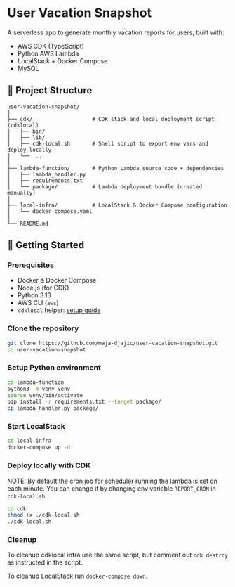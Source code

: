 # User Vacation Snapshot

A serverless app to generate monthly vacation reports for users, built with:

- AWS CDK (TypeScript)
- Python AWS Lambda
- LocalStack + Docker Compose
- MySQL

## 📁 Project Structure

```text
user-vacation-snapshot/
│
├── cdk/                   # CDK stack and local deployment script (cdklocal)
│   ├── bin/
│   ├── lib/
│   ├── cdk-local.sh       # Shell script to export env vars and deploy locally
│   └── ...
│
├── lambda-function/       # Python Lambda source code + dependencies
│   ├── lambda_handler.py
│   ├── requirements.txt
│   └── package/           # Lambda deployment bundle (created manually)
│
├── local-infra/           # LocalStack & Docker Compose configuration
│   └── docker-compose.yaml
│
└── README.md
```

## 🚀 Getting Started

### Prerequisites

- Docker & Docker Compose
- Node.js (for CDK)
- Python 3.13
- AWS CLI (`aws`)
- `cdklocal` helper: [setup guide](https://github.com/localstack/aws-cdk-local)

### Clone the repository

```bash
git clone https://github.com/maja-djajic/user-vacation-snapshot.git
cd user-vacation-snapshot
```

### Setup Python environment

```bash
cd lambda-function
python3 -m venv venv
source venv/bin/activate
pip install -r requirements.txt --target package/
cp lambda_handler.py package/
```

### Start LocalStack

```bash
cd local-infra
docker-compose up -d
```

### Deploy locally with CDK
NOTE: By default the cron job for scheduler running the lambda is set on each minute. You can change it by changing env variable `REPORT_CRON` in `cdk-local.sh`.

```bash
cd cdk
chmod +x ./cdk-local.sh
./cdk-local.sh
```

### Cleanup
To cleanup cdklocal infra use the same script, but comment out `cdk destroy` as instructed in the script.

To cleanup LocalStack run `docker-compose down`.
